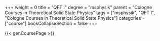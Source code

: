 +++
weight = 0
title = "QFT I"
degree = "msphysik"
parent = "Cologne Courses in Theoretical Solid State Physics"
tags = ["msphysik", "QFT I", "Cologne Courses in Theoretical Solid State Physics"]
categories = ["course"]
bookCollapseSection = false
+++

{{< genCoursePage >}}
